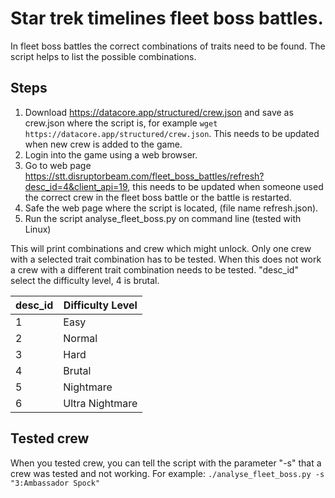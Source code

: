 # Star trek timelines fleet boss battles.

In fleet boss battles the correct combinations of traits need to be found.
The script helps to list the possible combinations.

## Steps
1. Download https://datacore.app/structured/crew.json and save as crew.json where the script is, for example `wget https://datacore.app/structured/crew.json`. This needs to be updated when new crew is added to the game.
1. Login into the game using a web browser.
2. Go to web page https://stt.disruptorbeam.com/fleet_boss_battles/refresh?desc_id=4&client_api=19, this needs to be updated when someone used the correct crew in the fleet boss battle or the battle is restarted.
3. Safe the web page where the script is located, (file name refresh.json).
4. Run the script analyse\_fleet\_boss.py on command line (tested with Linux)

This will print combinations and crew which might unlock.
Only one crew with a selected trait combination has to be tested. When this
does not work a crew with a different trait combination needs to be tested.
"desc\_id" select the difficulty level, 4 is brutal.

|desc\_id|Difficulty Level |
|--------|-----------------|
|      1 | Easy            |
|      2 | Normal          |
|      3 | Hard            |
|      4 | Brutal          |
|      5 | Nightmare       |
|      6 | Ultra Nightmare |

## Tested crew
When you tested crew, you can tell the script with the parameter "-s" that a
crew was tested and not working. For example:
```./analyse_fleet_boss.py -s "3:Ambassador Spock"```
